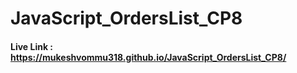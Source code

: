 # JavaScript_OrdersList_CP8

#### Live Link : https://mukeshvommu318.github.io/JavaScript_OrdersList_CP8/

